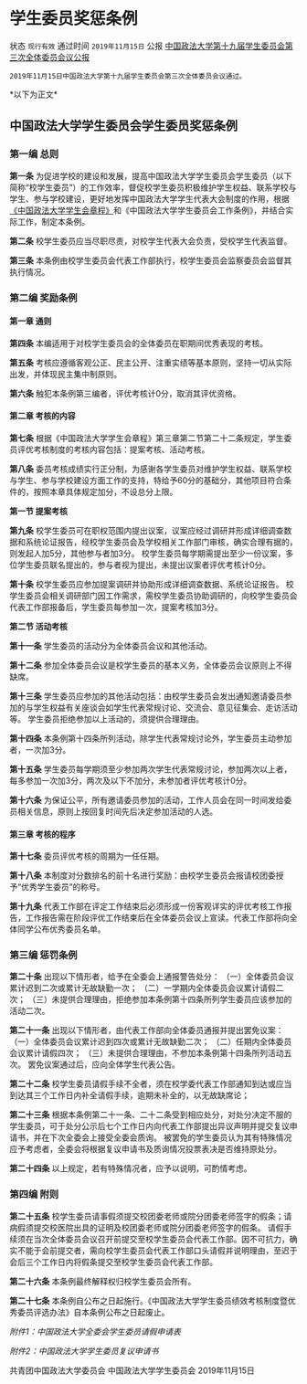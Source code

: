 # 学生委员奖惩条例

状态 `现行有效` 通过时间 `2019年11月15日` 公报 [中国政法大学第十九届学生委员会第三次全体委员会议公报](http://doc.rickylee.monster/web/#/4?page_id=48)

```text
2019年11月15日中国政法大学第十九届学生委员会第三次全体委员会议通过。
```

\*以下为正文\*

## 中国政法大学学生委员会学生委员奖惩条例

### 第一编 总则

**第一条** 为促进学校的建设和发展，提高中国政法大学学生委员会学生委员（以下简称“校学生委员”）的工作效率，督促校学生委员积极维护学生权益、联系学校与学生、参与学校建设，更好地发挥中国政法大学学生代表大会制度的作用，根据[《中国政法大学学生会章程》](http://doc.rickylee.monster/web/#/4?page_id=22)和《中国政法大学学生委员会工作条例》，并结合实际工作，制定本条例。

**第二条** 校学生委员应当尽职尽责，对校学生代表大会负责，受校学生代表监督。

**第三条** 本条例由校学生委员会代表工作部执行，校学生委员会监察委员会监督其执行情况。

### 第二编 奖励条例

#### 第一章 通则

**第四条** 本编适用于对校学生委员会的全体委员在职期间优秀表现的考核。

**第五条** 考核应遵循客观公正、民主公开、注重实绩等基本原则，坚持一切从实际出发，并体现民主集中制原则。

**第六条** 触犯本条例第三编者，评优考核计0分，取消其评优资格。

#### 第二章 考核的内容

**第七条** 根据《中国政法大学学生会章程》第三章第二节第二十二条规定，学生委员评优考核制度的考核内容包括：提案考核、活动考核。

**第八条** 委员考核成绩实行正分制，为感谢各学生委员对维护学生权益、联系学校与学生、参与学校建设方面工作的支持，特给予60分的基础分，其他项目符合条件的，按照本章具体规定加分，不设总分上限。

**第一节 提案考核**

**第九条** 校学生委员可在职权范围内提出议案，议案应经过调研并形成详细调查数据和系统论证报告，经校学生委员会及学校相关工作部门审核，确实合理有据的，则发起人加5分，其他参与者加3分。 校学生委员每学期需提出至少一份议案，多位学生委员联名提出的，参与者视为提出，未提出议案者评优考核计0分。

**第十条** 校学生委员应参加提案调研并协助形成详细调查数据、系统论证报告。 校学生委员会相关调研部门因工作需求，需校学生委员协助调研的，向校学生委员会代表工作部报备后，学生委员每参加一次，提案考核加3分。

**第二节 活动考核**

**第十一条** 学生委员的活动分为全体委员会议和其他活动。

**第十二条** 参加全体委员会议是校学生委员的基本义务，全体委员会议原则上不得缺席。

**第十三条** 学生委员应参加的其他活动包括：由校学生委员会发出通知邀请委员参加的与学生权益有关座谈会如学生代表常规讨论、交流会、意见征集会、走访活动等。 学生委员拒绝参加以上活动的，须提供合理理由。

**第十四条** 本条例第十四条所列活动，除学生代表常规讨论外，学生委员主动参加者，一次加3分。

**第十五条** 学生委员每学期须至少参加两次学生代表常规讨论，参加两次以上者，每多参加一次加3分，两次及以下不加分，未参加者评优考核计0分。

**第十六条** 为保证公平，所有邀请委员参加的活动，工作人员会在同一时间发给委员相关信息，原则上按回复时间先后决定参加活动的人选。

#### 第三章 考核的程序

**第十七条** 委员评优考核的周期为一任任期。

**第十八条** 本制度对分数排名的前十名进行奖励：由校学生委员会报请校团委授予“优秀学生委员”的称号。

**第十九条** 代表工作部在评定工作结束后必须形成一份客观详实的评优考核工作报告，工作报告需在阶段评优工作结束后在全体委员会议上宣读。代表工作部将向全体同学公布优秀委员名单。

### 第三编 惩罚条例

**第二十条** 出现以下情形者，给予在全委会上通报警告处分： （一）全体委员会议累计迟到二次或累计无故缺勤一次； （二）一学期内全体委员会议累计请假二次； （三）未提供合理理由，拒绝参加本条例第十四条所列学生委员应该参加的活动二次。

**第二十一条** 出现以下情形者，由代表工作部向全体委员通报并提出罢免议案： （一）全体委员会议累计迟到四次或累计无故缺勤二次； （二）任期内全体委员会议累计请假四次； （三）未提供合理理由，不参加本条例第十四条所列活动五次。 罢免议案通过后，应向全体学生代表公告。

**第二十二条** 校学生委员请假手续不全者，须在校学委代表工作部通知到达或应当到达其三个工作日内补全请假手续，逾期未补全的，以无故缺席论；

**第二十三条** 根据本条例第二十一条、二十二条受到相应处分，对处分决定不服的学生委员，可于处分公示后七个工作日内向代表工作部提出异议声明并提交复议申请书，并在下次全委会上接受全委会质询。 被罢免的学生委员认为其有特殊情况应予考虑者，全委会将根据复议申请书及质询情况投票表决是否维持原处分。

**第二十四条** 以上规定，若有特殊情况者，应予以说明，可酌情考虑。

### 第四编 附则

**第二十五条** 校学生委员请事假须提交校团委老师或院分团委老师签字的假条；请病假须提交校医院出具的证明及校团委老师或院分团委老师签字的假条。 请假手续须在当次全体委员会议召开前提交至校学生委员会代表工作部。因不可抗力，确实不能于会前提交者，需向校学生委员会代表工作部口头请假并说明理由，至迟于会后三个工作日内将假条提交至校学生委员会代表工作部。

**第二十六条** 本条例最终解释权归校学生委员会所有。

**第二十七条** 本条例自公布之日起施行。《中国政法大学学生委员绩效考核制度暨优秀委员评选办法》自本条例公布之日起废止。

_附件1：中国政法大学全委会学生委员请假申请表_

_附件2：中国政法大学学生委员复议申请书_

共青团中国政法大学委员会 中国政法大学学生委员会 2019年11月15日

